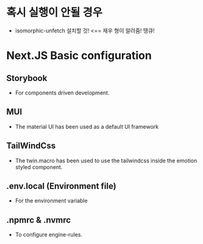 # 혹시 실행이 안될 경우

- isomorphic-unfetch 설치할 것! <== 재우 형이 알려줌! 땡큐!

# Next.JS Basic configuration

## Storybook

- For components driven development.

## MUI

- The material UI has been used as a default UI framework

## TailWindCss

- The twin.macro has been used to use the tailwindcss inside the emotion styled component.

## .env.local (Environment file)

- For the environment variable

## .npmrc & .nvmrc

- To configure engine-rules.
